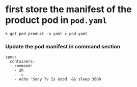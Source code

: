 # first store the manifest of the product pod in `pod.yaml`

```
k get pod product -o yaml > pod.yaml

```

### Update the pod manifest in command section 

```
spec:
  containers:
  - command:
    - sh
    - -c
    - echo 'Sony Tv Is Good' && sleep 3600
```    
